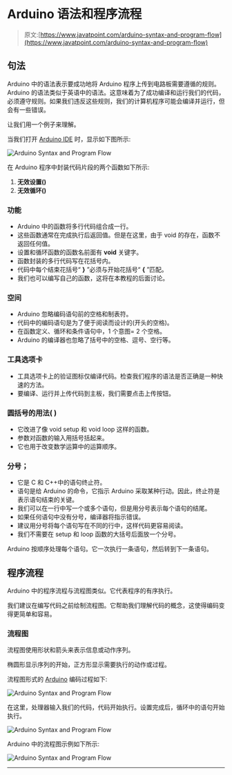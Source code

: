 # Arduino 语法和程序流程

> 原文:[https://www.javatpoint.com/arduino-syntax-and-program-flow](https://www.javatpoint.com/arduino-syntax-and-program-flow)

## 句法

Arduino 中的语法表示要成功地将 Arduino 程序上传到电路板需要遵循的规则。Arduino 的语法类似于英语中的语法。这意味着为了成功编译和运行我们的代码，必须遵守规则。如果我们违反这些规则，我们的计算机程序可能会编译并运行，但会有一些错误。

让我们用一个例子来理解。

当我们打开 [Arduino IDE](https://www.javatpoint.com/arduino-ide) 时，显示如下图所示:

![Arduino Syntax and Program Flow](../Images/aa6718d4ffd461be80e4f8fe8d73bd20.png)

在 Arduino 程序中封装代码片段的两个函数如下所示:

1.  **无效设置()**
2.  **无效循环()**

### 功能

*   Arduino 中的函数将多行代码组合成一行。
*   这些函数通常在完成执行后返回值。但是在这里，由于 void 的存在，函数不返回任何值。
*   设置和循环函数的函数名前面有 **void** 关键字。
*   函数封装的多行代码写在花括号内。
*   代码中每个结束花括号“ **}** ”必须与开始花括号“ **{** ”匹配。
*   我们也可以编写自己的函数，这将在本教程的后面讨论。

### 空间

*   Arduino 忽略编码语句前的空格和制表符。
*   代码中的编码语句是为了便于阅读而设计的(开头的空格)。
*   在函数定义、循环和条件语句中，1 个意图= 2 个空格。
*   Arduino 的编译器也忽略了括号中的空格、逗号、空行等。

### 工具选项卡

*   工具选项卡上的验证图标仅编译代码。检查我们程序的语法是否正确是一种快速的方法。
*   要编译、运行并上传代码到主板，我们需要点击上传按钮。

### 圆括号的用法( )

*   它改进了像 void setup 和 void loop 这样的函数。
*   参数对函数的输入用括号括起来。
*   它也用于改变数学运算中的运算顺序。

### 分号；

*   它是 C 和 C++中的语句终止符。
*   语句是给 Arduino 的命令，它指示 Arduino 采取某种行动。因此，终止符是表示语句结束的关键。
*   我们可以在一行中写一个或多个语句，但是用分号表示每个语句的结尾。
*   如果任何语句中没有分号，编译器将指示错误。
*   建议用分号将每个语句写在不同的行中，这样代码更容易阅读。
*   我们不需要在 setup 和 loop 函数的大括号后面放一个分号。

Arduino 按顺序处理每个语句。它一次执行一条语句，然后转到下一条语句。

## 程序流程

Arduino 中的程序流程与流程图类似。它代表程序的有序执行。

我们建议在编写代码之前绘制流程图。它帮助我们理解代码的概念，这使得编码变得更简单和容易。

### 流程图

流程图使用形状和箭头来表示信息或动作序列。

椭圆形显示序列的开始，正方形显示需要执行的动作或过程。

流程图形式的 [Arduino](https://www.javatpoint.com/arduino) 编码过程如下:

![Arduino Syntax and Program Flow](../Images/5fd280c97bdfacec730b8bb01eadb1c2.png)

在这里，处理器输入我们的代码，代码开始执行。设置完成后，循环中的语句开始执行。

![Arduino Syntax and Program Flow](../Images/258d3d653a9ce33b3975f42dbf8d9646.png)

Arduino 中的流程图示例如下所示:

![Arduino Syntax and Program Flow](../Images/292b10aef84e060227d03eee3a901bb5.png)

* * *